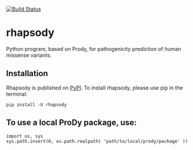 [![Build Status](https://travis-ci.com/luponzo86/rhapsody.svg?branch=master)](https://travis-ci.com/luponzo86/rhapsody)

# rhapsody
Python program, based on Prody, for pathogenicity prediction of human missense variants.

## Installation
Rhapsody is published on [PyPI](https://pypi.org/). To install rhapsody, please use pip in the terminal:
```
pip install -U rhapsody
```

## To use a local ProDy package, use:
```
import os, sys
sys.path.insert(0, os.path.realpath( 'path/to/local/prody/package' ))
```
